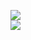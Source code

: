 [![](https://img.shields.io/badge/Made%20With-Github%20Spray-lightgrey.svg?style=for-the-badge&logo=github)](https://github.com/Annihil/github-spray#23014)  
[![](https://i.imgur.com/2DrTn0Z.gif)](https://github.com/Annihil/github-spray)
